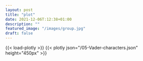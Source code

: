 ```yaml
---
layout: post
title: "plot"
date: 2021-12-06T:12:38+01:00
description: ""
featured_image: "/images/group.jpg"
draft: false
---
```

{{< load-plotly >}}
{{< plotly json="/05-Vader-characters.json" height="450px" >}}



